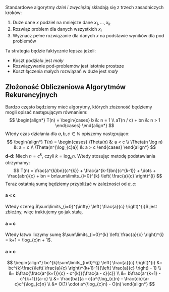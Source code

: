 Standardowe algorytmy *dziel i zwyciężaj* składają się z trzech zasadniczych kroków:

1. Duże dane $x$ podziel na mniejsze dane $x_{1},\dots,x_{k}$
2. Rozwiąż problem dla danych wszystkich $x_{i}$
3. Wyznacz pełne rozwiązanie dla danych $x$ na podstawie wyników dla pod problemów

Ta strategia będzie faktycznie lepsza jeżeli:

- Koszt podziału jest *mały*
- Rozwiązywanie pod-problemów jest istotnie prostsze
- Koszt łączenia małych rozwiązań w duże jest *mały*

## Złożoność Obliczeniowa Algorytmów Rekurencyjnych

Bardzo często będziemy mieć algorytmy, których złożoność będziemy mogli opisać następującym równaniem:
$$
\begin{align*}
T(n) = \begin{cases}
b &: n = 1 \\
aT(n / c) + bn &: n > 1
\end{cases}
\end{align*}
$$
Wtedy czas działania dla $a,b,c\in\mathbb{N}$ opiszemy następująco:
$$
\begin{align*}
T(n) = \begin{cases}
\Theta(n) &: a < c \\
\Theta(n \log n) &: a = c \\
\Theta(n^{\log_{c}a}) &: a > c
\end{cases}
\end{align*}
$$
**d-d:**
Niech $n = c^{k}$, czyli $k = \log_{c}n$. Wtedy stosując metodę podstawiania otrzymamy:
$$
T(n) = \frac{a^{k}bn}{c^{k}} + \frac{a^{k-1}bn}{c^{k-1}} + \dots + \frac{abn}{c} + bn = bn\sum\limits_{i=0}^{k} \left( \frac{a}{c} \right)^{i}
$$
Teraz ostatnią sumę będziemy przybliżać w zależności od $a,c$:

#### a < c

Wtedy szereg $\sum\limits_{i=0}^{\infty} \left( \frac{a}{c} \right)^{i}$ jest zbieżny, więc traktujemy go jak stałą.

#### a = c

Wtedy łatwo liczymy sumę $\sum\limits_{i=0}^{k} \left( \frac{a}{c} \right)^{i} = k+1 = \log_{c}n + 1$.

#### a > c

$$
\begin{align*}
bc^{k}\sum\limits_{i=0}^{j} \left( \frac{a}{c} \right)^{i} &= bc^{k}\frac{\left( \frac{a}{c} \right)^{k+1}-1}{\left( \frac{a}{c} \right) - 1} \\
&= b\frac{\frac{a^{k+1}}{c} - c^{k}}{\frac{a - c}{c}} \\
&= b\frac{a^{k+1} - c^{k+1}}{a-c} \\
&= \frac{ba}{a - c}a^{\log_{c}n} - \frac{cb}{a-c}c^{\log_{c}n} \\
&= O(1) \cdot a^{\log_{c}n} - O(n)
\end{align*}
$$